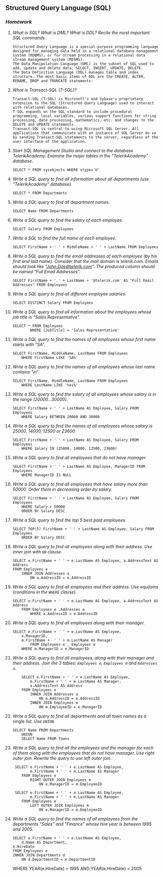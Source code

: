 ## Structured Query Language (SQL)
### _Homework_

1.	_What is SQL? What is DML? What is DDL? Recite the most important SQL commands._   

        Structured Query Language is a special-purpose programming language designed for managing data held in a relational database management system (RDBMS), or for stream processing in a relational data stream management system (RDSMS).   
        The Data Manipulation Language (DML) is the subset of SQL used to add, update and delete data: SELECT, INSERT, UPDATE, DELETE.   
        The Data Definition Language (DDL) manages table and index structure. The most basic items of DDL are the CREATE, ALTER, RENAME, DROP and TRUNCATE statements:   

2.	_What is Transact-SQL (T-SQL)?_      

        Transact-SQL (T-SQL) is Microsoft's and Sybase's proprietary extension to the SQL (Structured Query Language) used to interact with relational databases.   
        T-SQL expands on the SQL standard to include procedural programming, local variables, various support functions for string processing, date processing, mathematics, etc. and changes to the DELETE and UPDATE statements.   
        Transact-SQL is central to using Microsoft SQL Server. All applications that communicate with an instance of SQL Server do so by sending Transact-SQL statements to the server, regardless of the user interface of the application.   

3.	_Start SQL Management Studio and connect to the database TelerikAcademy. Examine the major tables in the "TelerikAcademy" database._      
        
        SELECT * FROM sysobjects WHERE xtype='U'    

4.	_Write a SQL query to find all information about all departments (use "TelerikAcademy" database)._      
        
        SELECT * FROM Departments   
 
5.	_Write a SQL query to find all department names._      
        
        SELECT Name FROM Departments   

6.	_Write a SQL query to find the salary of each employee._      
        
        SELECT Salary FROM Employees   

7.	_Write a SQL to find the full name of each employee._      
        
        SELECT FirstName + ' ' + MiddleName + ' ' + LastName FROM Employees 

8.	_Write a SQL query to find the email addresses of each employee (by his first and last name). Consider that the mail domain is telerik.com. Emails should look like “John.Doe@telerik.com". The produced column should be named "Full Email Addresses"._      
          
        SELECT FirstName + '.' + LastName + '@telerik.com' AS "Full Email Addresses" FROM Employees   
 
9.	_Write a SQL query to find all different employee salaries._      
          
        SELECT DISTINCT Salary FROM Employees   

10.	_Write a SQL query to find all information about the employees whose job title is “Sales Representative“._      
          
        SELECT * FROM Employees 
                WHERE [JobTitle] = 'Sales Representative'   
   
11.	_Write a SQL query to find the names of all employees whose first name starts with "SA"._      
         
        SELECT FirstName, MiddleName, LastName FROM Employees    
            WHERE FirstName LIKE 'SA%'    

12.	_Write a SQL query to find the names of all employees whose last name contains "ei"._      
 
        SELECT FirstName, MiddleName, LastName FROM Employees    
            WHERE LastName LIKE '%ei%'    
 
13.	_Write a SQL query to find the salary of all employees whose salary is in the range [20000…30000]._      
 
        SELECT FirstName + ' ' + LastName AS Employee, Salary FROM Employees    
            WHERE Salary BETWEEN 20000 AND 30000   
  
14.	_Write a SQL query to find the names of all employees whose salary is 25000, 14000, 12500 or 23600._      
        
        SELECT FirstName + ' ' + LastName AS Employee, Salary FROM Employees    
            WHERE Salary IN (25000, 14000, 12500, 23600)   

15.	_Write a SQL query to find all employees that do not have manager._      
         
        SELECT FirstName + ' ' + LastName AS Employee, ManagerID FROM Employees    
            WHERE ManagerID IS NULL   

16.	_Write a SQL query to find all employees that have salary more than 50000. Order them in decreasing order by salary._   
        
        SELECT FirstName + ' ' + LastName AS Employee, Salary FROM Employees    
            WHERE Salary > 50000   
            ORDER BY Salary DESC   

17. _Write a SQL query to find the top 5 best paid employees._   
        
        SELECT TOP(5) FirstName + ' ' + LastName AS Employee, Salary FROM Employees    
            ORDER BY Salary DESC    

18.	_Write a SQL query to find all employees along with their address. Use inner join with `ON` clause._   
        
        SELECT e.FirstName + ' ' + e.LastName AS Employee, a.AddressText AS Address   
        FROM Employees e     
            INNER JOIN Addresses a     
                ON a.AddressID = e.AddressID   

19.	_Write a SQL query to find all employees and their address. Use equijoins (conditions in the `WHERE` clause)._   
        
        SELECT e.FirstName + ' ' + e.LastName AS Employee, a.AddressText AS Address   
            FROM Employees e ,Addresses a   
                WHERE a.AddressID = e.AddressID   

20. _Write a SQL query to find all employees along with their manager._   
        
        SELECT e.FirstName + ' ' + e.LastName AS Employee,    
			e.ManagerID,   
			m.FirstName +  ' ' + m.LastName AS Manager   
                FROM Employees e , Employees m   
			WHERE m.ManagerID = e.ManagerID   

21.	_Write a SQL query to find all employees, along with their manager and their address. Join the 3 tables: `Employees e`, `Employees m` and `Addresses a`._   
        
            SELECT e.FirstName + ' ' + e.LastName AS Employee,    
				m.FirstName + ' ' + m.LastName AS Manager,   
				a.AddressText AS Address	   			
		    FROM Employees e   
				INNER JOIN Addresses a   
					ON a.AddressID = e.AddressID   
				INNER JOIN Employees m   
					ON m.EmployeeID = e.ManagerID   

22.	_Write a SQL query to find all departments and all town names as a single list. Use `UNION`._   
        
        SELECT Name FROM Departments   
	        UNION   
	        SELECT Name FROM Towns   

23.	_Write a SQL query to find all the employees and the manager for each of them along with the employees that do not have manager. Use right outer join. Rewrite the query to use left outer join._   

         SELECT e.FirstName + ' ' + e.LastName AS Employee,   
		        m.FirstName + ' ' + m.LastName AS Manager   
            FROM Employees e   
	            RIGHT OUTER JOIN Employees m   
		            ON e.ManagerID = m.EmployeeID   

         SELECT e.FirstName + ' ' + e.LastName AS Employee,   
		        m.FirstName + ' ' + m.LastName AS Manager   
            FROM Employees e   
	            LEFT OUTER JOIN Employees m   
		            ON e.ManagerID = m.EmployeeID   

24. _Write a SQL query to find the names of all employees from the departments "Sales" and "Finance" whose hire year is between 1995 and 2005._   
        
        SELECT e.FirstName + ' ' + e.LastName AS Employee,   
	        d.Name AS Department,   
		e.HireDate
        FROM Employees e   
 	    INNER JOIN Departments d   
		    ON d.DepartmentID = e.DepartmentID   
	WHERE YEAR(e.HireDate) > 1995 AND YEAR(e.HireDate) < 2005   
